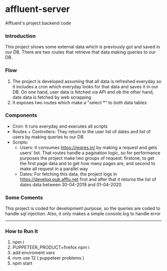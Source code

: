 # affluent-server
Affluent's project backend code

### Introduction

This project shows some external data which is previously got and saved in our DB. There are two routes that retrieve that data making queries to our DB.

### Flow

  1) The project is developed assuming that all data is refreshed everyday so it includes a cron which everyday looks for that data and saves it in our DB. On one hand, user data is fetched via API and ob the other hand, date data is fetched by web scrapping
  2) It exposes two routes which make a "select *" to both data tables

### Components

- Cron: It runs everyday and executes all scripts
- Routes + Controllers: They return to the user list of dates and list of users by making queries to our DB
- Scripts:
  - Users: It consumes https://reqres.in/ by making a request and gets users' list. That routes handle a pagination logic, so for performance purposes the project make two groups of request: firstone, to get the first page data and to get how many pages are, and second to make all request in a parallel way
  - Dates: For fetching this data, the project logs in https://develop.pub.afflu.net first and after that it returns the list of dates data between 30-04-2019 and 01-04-2020

### Some Coments

This project is coded for development purpose, so the queries are coded to handle sql injection. Also, it only makes a simple console.log to handle error

---
### How to Run It

  1) npm i
  2) PUPPETEER_PRODUCT=firefox npm i
  3) add enviroment vars
  4) nvm use 12 ( puppeteer problems )
  5) npm start